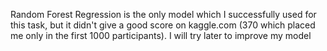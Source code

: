 Random Forest Regression is the only model which I successfully used for this task, but it didn't give a good score on kaggle.com (370 which placed me only in the first 1000 participants). I will try later to improve my model
